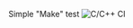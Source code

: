 Simple "Make" test
![C/C++ CI](https://github.com/BasselAlnabhan/CI_test/workflows/C/C++%20CI/badge.svg)